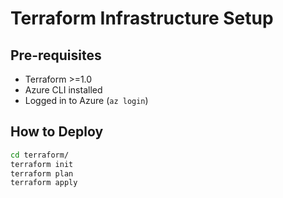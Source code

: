 # Terraform Infrastructure Setup

## Pre-requisites
- Terraform >=1.0
- Azure CLI installed
- Logged in to Azure (`az login`)

## How to Deploy

```bash
cd terraform/
terraform init
terraform plan
terraform apply

